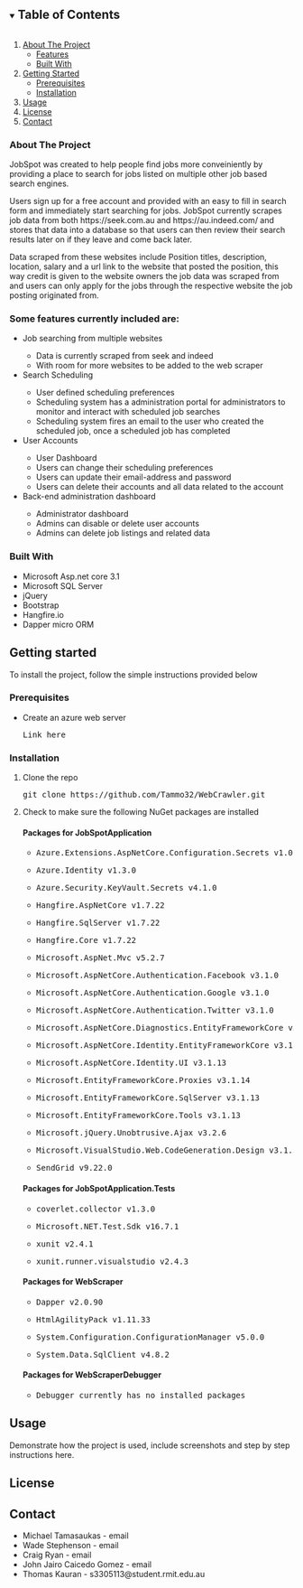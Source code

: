 <!-- TABLE OF CONTENTS -->
<details open="open">
  <summary><h2 style="display: inline-block">Table of Contents</h2></summary>
  <ol>
    <li>
      <a href="#about">About The Project</a>
      <ul>
      <li><a href="#features">Features</a></li>
        <li><a href="#built-with">Built With</a></li>
      </ul>
    </li>
    <li>
      <a href="#get-started">Getting Started</a>
      <ul>
        <li><a href="#prerequisites">Prerequisites</a></li>
        <li><a href="#installation">Installation</a></li>
      </ul>
    </li>
    <li><a href="#usage">Usage</a></li>
    <li><a href="#license">License</a></li>
    <li><a href="#contact">Contact</a></li>
  </ol>
</details>

<h3 id="about">About The Project</h3>

<p>JobSpot was created to help people find jobs more conveiniently by providing a place to search for jobs listed on multiple other job based search engines.</p>
<p>Users sign up for a free account and provided with an easy to fill in search form and immediately start searching for jobs. JobSpot currently scrapes job data from both https://seek.com.au and https://au.indeed.com/ and stores that data into a database so that users can then review their search results later on if they leave and come back later.</p>
<p>Data scraped from these websites include Position titles, description, location, salary and a url link to the website that posted the position, this way credit is given to the website owners the job data was scraped from and users can only apply for the jobs through the respective website the job posting originated from.</p>

<h3 id="features">Some features currently included are:</h3>

<ul>
    <li>Job searching from multiple websites</li>
        <ul>
            <li>Data is currently scraped from seek and indeed</li>
            <li>With room for more websites to be added to the web scraper</li>
        </ul>
    <li>Search Scheduling</li>
        <ul>
            <li>User defined scheduling preferences</li>
            <li>Scheduling system has a administration portal for administrators to monitor and interact with scheduled job searches</li>
            <li>Scheduling system fires an email to the user who created the scheduled job, once a scheduled job has completed</li>
        </ul>
    <li>User Accounts</li>
        <ul>
            <li>User Dashboard</li>
            <li>Users can change their scheduling preferences</li>
            <li>Users can update their email-address and password</li>
            <li>Users can delete their accounts and all data related to the account</li>
        </ul>
    <li>Back-end administration dashboard</li>
        <ul>
            <li>Administrator dashboard</li>
            <li>Admins can disable or delete user accounts</li>
            <li>Admins can delete job listings and related data</li>
        </ul>
</ul>

<h3 id="built-with">Built With</h3>

<ul>
    <li>Microsoft Asp.net core 3.1</li>
    <li>Microsoft SQL Server</li>
    <li>jQuery</li>
    <li>Bootstrap</li>
    <li>Hangfire.io</li>
    <li>Dapper micro ORM</li>
</ul>

<h2 id="get-started">Getting started</h2>

<p>To install the project, follow the simple instructions provided below</p>

<h3 id="prerequisites">Prerequisites</h3>
<ul>
    <li>
        <div>
            Create an azure web server
            <pre>Link here</pre>
        </div>
    </li>
</ul>

<h3 id="installation">Installation</h3>
<ol>
    <li>
        <div>
            Clone the repo
            <pre>git clone https://github.com/Tammo32/WebCrawler.git</pre>
        </div>
    </li>
    <li>
        Check to make sure the following NuGet packages are installed
        <h4>Packages for JobSpotApplication</h4>
        <ul>
            <li><pre>Azure.Extensions.AspNetCore.Configuration.Secrets v1.0.2</pre></li>
            <li><pre>Azure.Identity v1.3.0</pre></li>
            <li><pre>Azure.Security.KeyVault.Secrets v4.1.0</pre></li>
            <li><pre>Hangfire.AspNetCore v1.7.22</pre></li>
            <li><pre>Hangfire.SqlServer v1.7.22</pre></li>
            <li><pre>Hangfire.Core v1.7.22</pre></li>
            <li><pre>Microsoft.AspNet.Mvc v5.2.7</pre></li>
            <li><pre>Microsoft.AspNetCore.Authentication.Facebook v3.1.0</pre></li>
            <li><pre>Microsoft.AspNetCore.Authentication.Google v3.1.0</pre></li>
            <li><pre>Microsoft.AspNetCore.Authentication.Twitter v3.1.0</pre></li>
            <li><pre>Microsoft.AspNetCore.Diagnostics.EntityFrameworkCore v3.1.12</pre></li>
            <li><pre>Microsoft.AspNetCore.Identity.EntityFrameworkCore v3.1.13</pre></li>
            <li><pre>Microsoft.AspNetCore.Identity.UI v3.1.13</pre></li>
            <li><pre>Microsoft.EntityFrameworkCore.Proxies v3.1.14</pre></li>
            <li><pre>Microsoft.EntityFrameworkCore.SqlServer v3.1.13</pre></li>
            <li><pre>Microsoft.EntityFrameworkCore.Tools v3.1.13</pre></li>
            <li><pre>Microsoft.jQuery.Unobtrusive.Ajax v3.2.6</pre></li>
            <li><pre>Microsoft.VisualStudio.Web.CodeGeneration.Design v3.1.5</pre></li>
            <li><pre>SendGrid v9.22.0</pre></li>
        </ul>
        <h4>Packages for JobSpotApplication.Tests</h4>
        <ul>
            <li><pre>coverlet.collector v1.3.0</pre></li>
            <li><pre>Microsoft.NET.Test.Sdk v16.7.1</pre></li>
            <li><pre>xunit v2.4.1</pre></li>
            <li><pre>xunit.runner.visualstudio v2.4.3</pre></li>
        </ul>
        <h4>Packages for WebScraper</h4>
        <ul>
            <li><pre>Dapper v2.0.90</pre></li>
            <li><pre>HtmlAgilityPack v1.11.33</pre></li>
            <li><pre>System.Configuration.ConfigurationManager v5.0.0</pre></li>
            <li><pre>System.Data.SqlClient v4.8.2</pre></li>
        </ul>
        <h4>Packages for WebScraperDebugger</h4>
        <ul>
            <li><pre>Debugger currently has no installed packages</pre></li>
        </ul>
    </li>
</ol>

<h2 id="usage">Usage</h2>
<p>Demonstrate how the project is used, include screenshots and step by step instructions here.</p>

<h2 id="license">License</h2>
<p></p>

<h2 id="contact">Contact</h2>
<ul>
    <li>Michael Tamasaukas - email</li>
    <li>Wade Stephenson - email</li>
    <li>Craig Ryan - email</li>
    <li>John Jairo Caicedo Gomez - email</li>
    <li>Thomas Kauran - s3305113@student.rmit.edu.au</li>
</ul>